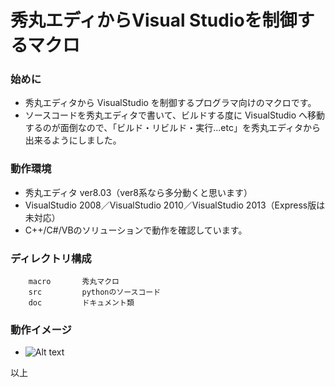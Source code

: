 秀丸エディからVisual Studioを制御するマクロ
========

### 始めに
- 秀丸エディタから VisualStudio を制御するプログラマ向けのマクロです。
- ソースコードを秀丸エディタで書いて、ビルドする度に VisualStudio へ移動するのが面倒なので、「ビルド・リビルド・実行...etc」を秀丸エディタから出来るようにしました。

### 動作環境
- 秀丸エディタ ver8.03（ver8系なら多分動くと思います）
- VisualStudio 2008／VisualStudio 2010／VisualStudio 2013（Express版は未対応）
- C++/C#/VBのソリューションで動作を確認しています。

### ディレクトリ構成
		macro       秀丸マクロ
		src         pythonのソースコード
		doc         ドキュメント類

### 動作イメージ
- ![Alt text](http://cdn-ak.f.st-hatena.com/images/fotolife/o/ohtorii/20110402/20110402135007.png)

以上
